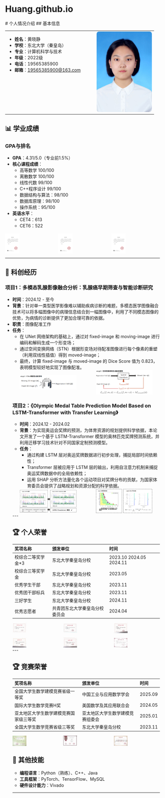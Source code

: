 # Huang.github.io
<div style="display: flex;">
<div style="flex: 60%;">
# 个人情况介绍
## 基本信息
<table>
<tr>
<td width="60%" valign="top">

- **姓名**：黄晓静  
- **学校**：东北大学（秦皇岛）  
- **专业**：计算机科学与技术  
- **年级**：2022级
- **电话**：19565385900
- **邮箱**：19565385900@163.com  

</td>
<td width="40%" valign="top" align="center">

<img src="p1.jpg" width="180" style="border-radius: 8px;">

</td>
</tr>
</table>

## 📊 学业成绩
### GPA与排名
- **GPA**：4.31/5.0（专业前1.5%）  
- **核心课程成绩**：
  - 高等数学 100/100
  - 离散数学 100/100
  - 线性代数 99/100
  - C++程序设计 99/100
  - 数据结构与算法：98/100  
  - 数据库原理：98/100  
  - 操作系统：95/100
- **英语水平**：
  - CET4：613
  - CET6：522

<div style="display: grid; grid-template-columns: repeat(3, 1fr); gap: 15px; align-items: center;">
  <img src="image/rank.png" alt="架构图" style="width: 30%; object-fit: contain;">
  <img src="image/rank.png" alt="流程图" style="width: 30%; object-fit: contain;">
  <img src="image/rank.png" alt="数据图" style="width: 30%; object-fit: contain;">
</div>


---

## 🔬 科创经历
### 项目1：多模态乳腺影像融合分析：乳腺癌早期筛查与智能诊断研究
- **时间**：2024.12 - 至今
- **背景**：针对单一类型医学影像难以辅助疾病诊断的难题，多模态医学图像融合技术可以将多幅图像中的病理信息结合到一幅图像中，利用了不同模态图像的优势，为病情的诊断提供了更加合理可靠的依据。
- **职责**：图像配准工作
- **任务**：
  - 在 UNet 网络架构的基础上，通过对 fixed-image 和 moving-image 进行编码和解码生成一个形变场；
  - 通过空间变换网络（STN）根据形变场对待配准图像进行每个像素的重塑（利用双线性插值）得到 moved-image；
  - 最终，计算 fixed-image 与 moved-image 的 Dice Score 值为 0.823，表明模型较好地实现了图像配准。
  <div style="
    display: grid;
    grid-template-columns: repeat(2, minmax(0, 1fr));  /* 改为两列布局 */
    gap: 15px;
    align-items: center;
    justify-content: center;  /* 新增水平居中 */
    width: fit-content;      /* 容器宽度自适应内容 */
    margin: 0 auto;          /* 整体水平居中 */
">
  <div style="display: flex; justify-content: center;">  <!-- 新增包装层 -->
    <img src="image/p1.png" 
         alt="架构图" 
         style="
             width: 80%; 
             object-fit: contain;
             margin: 0 auto;  /* 图片自身居中 */
         ">
  </div>
  <div style="display: flex; justify-content: center;">
    <img src="image/p2.png" 
         alt="架构图" 
         style="
             width: 80%; 
             object-fit: contain;
             margin: 0 auto;
         ">
  </div>
</div>
  
### 项目2：《Olympic Medal Table Prediction Model Based on LSTM-Transformer with Transfer Learning》
- **时间**：2024.12 - 2024.02
- **背景**：为实现奥运会奖牌的预测，为体育资源的规划提供科学依据，本论文开发了一个基于 LSTM-Transformer 模型的奥林匹克奖牌预测系统，并利用迁移学习技术针对不同国家定制预测模型。
- **任务**：
  - 通过构建 LSTM 层对奥运奖牌数据进行初步处理，捕捉局部时间依赖性；
  - Transformer 层被应用于 LSTM 层的输出，利用自注意力机制来捕捉奥运奖牌数据中的全局依赖性；
  - 运用 SHAP 分析方法量化各个运动项目对奖牌分布的贡献，为国家体育委员会提供了战略规划和资源分配的科学依据。
<div style="
    display: grid;
    grid-template-columns: repeat(2, minmax(0, 1fr));  /* 改为两列布局 */
    gap: 15px;
    align-items: center;
    justify-content: center;  /* 新增水平居中 */
    width: fit-content;      /* 容器宽度自适应内容 */
    margin: 0 auto;          /* 整体水平居中 */
">
  <div style="display: flex; justify-content: center;">  <!-- 新增包装层 -->
    <img src="image/p3.png" 
         alt="架构图" 
         style="
             width: 80%; 
             object-fit: contain;
             margin: 0 auto;  /* 图片自身居中 */
         ">
  </div>
  <div style="display: flex; justify-content: center;">
    <img src="image/p4.png" 
         alt="架构图" 
         style="
             width: 80%; 
             object-fit: contain;
             margin: 0 auto;
         ">
  </div>
</div>
---

## 🏆 个人荣誉
| 奖项名称         | 颁发单位       | 时间     |
|------------------|----------------|----------|
| 校综合二等奖学金*3     |东北大学秦皇岛分校          | 2023.10 2024.05 2024.11|
| 校综合三等奖学金       |东北大学秦皇岛分校          | 2023.05|
| 优秀学生干部     | 东北大学秦皇岛分校         | 2023.11  |
| 优秀团干部标兵   | 东北大学秦皇岛分校         | 2023.11  |
| 三好学生     | 东北大学秦皇岛分校         | 2024.11  |
| 优秀志愿者     | 共青团东北大学秦皇岛分校委员会         | 2024.04  |

<div style="display: grid; grid-template-columns: repeat(3, 1fr); gap: 15px; align-items: center;">
  <img src="image/二等奖学金2.png" alt="架构图" style="width: 30%; object-fit: contain;">
  <img src="image/二等奖学金3.png" alt="架构图" style="width: 30%; object-fit: contain;">
  <img src="image/奖学金证书.png" alt="架构图" style="width: 30%; object-fit: contain;">
  <img src="image/优秀学生干部.png" alt="架构图" style="width: 30%; object-fit: contain;">
  <img src="image/特发此证.png" alt="架构图" style="width: 30%; object-fit: contain;">
  <img src="image/优秀志愿者.png" alt="架构图" style="width: 30%; object-fit: contain;">
  
</div>
---

## 🏆 竞赛荣誉
| 奖项名称         | 颁发单位       | 时间     |
|------------------|----------------|----------|
| 全国大学生数学建模竞赛省级一等奖       | 中国工业与应用数学学会      | 2025.09|
| 国际大学生数学竞赛H奖     | 美国数学及其应用联合会          | 2024.05|
| 亚太地区大学生数学建模竞赛国家级三等奖  |亚太地区大学生数学建模竞赛组委会| 2025.01|
| 全国大学生数学竞赛省级三等奖     | 东北大学秦皇岛分校         | 2023.11  |

<div style="display: grid; grid-template-columns: repeat(3, 1fr); gap: 15px; align-items: center;">
  <img src="image/全国大学生数学建模竞赛.png" alt="架构图" style="width: 30%; object-fit: contain;">
  <img src="image/亚太地区.png" alt="架构图" style="width: 30%; object-fit: contain;">
  <img src="image/数学竞赛.png" alt="架构图" style="width: 30%; object-fit: contain;">
 
  
</div>


## 📌 其他技能
- **编程语言**：Python（熟练）、C++、Java  
- **工具框架**：PyTorch、TensorFlow、MySQL  
- **硬件设计能力**：Vivado

---

